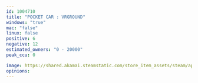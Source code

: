 ```yaml
---
id: 1004710
title: "POCKET CAR : VRGROUND"
windows: "true"
mac: "false"
linux: false
positive: 6
negative: 12
estimated_owners: "0 - 20000"
peak_ccu: 0

image: https://shared.akamai.steamstatic.com/store_item_assets/steam/apps/1004710/header.jpg?t=1555413272
opinions:
---
```

